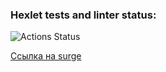 ### Hexlet tests and linter status:
![Actions Status](/workflows/hexlet-check/badge.svg)


[Ссылка на surge](http://silly-tin.surge.sh/)